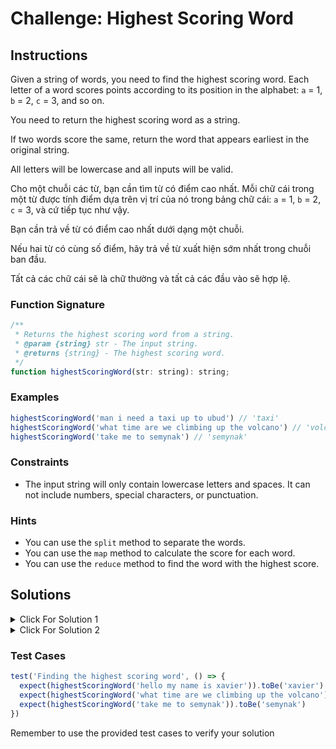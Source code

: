 # Challenge: Highest Scoring Word

## Instructions

Given a string of words, you need to find the highest scoring word. Each letter of a word scores points according to its position in the alphabet: `a` = 1, `b` = 2, `c` = 3, and so on.

You need to return the highest scoring word as a string.

If two words score the same, return the word that appears earliest in the original string.

All letters will be lowercase and all inputs will be valid.

Cho một chuỗi các từ, bạn cần tìm từ có điểm cao nhất. Mỗi chữ cái trong một từ được tính điểm dựa trên vị trí của nó trong bảng chữ cái: `a` = 1, `b` = 2, `c` = 3, và cứ tiếp tục như vậy.

Bạn cần trả về từ có điểm cao nhất dưới dạng một chuỗi.

Nếu hai từ có cùng số điểm, hãy trả về từ xuất hiện sớm nhất trong chuỗi ban đầu.

Tất cả các chữ cái sẽ là chữ thường và tất cả các đầu vào sẽ hợp lệ.

### Function Signature

```js
/**
 * Returns the highest scoring word from a string.
 * @param {string} str - The input string.
 * @returns {string} - The highest scoring word.
 */
function highestScoringWord(str: string): string;
```

### Examples

```js
highestScoringWord('man i need a taxi up to ubud') // 'taxi'
highestScoringWord('what time are we climbing up the volcano') // 'volcano'
highestScoringWord('take me to semynak') // 'semynak'
```

### Constraints

- The input string will only contain lowercase letters and spaces. It can not include numbers, special characters, or punctuation.

### Hints

- You can use the `split` method to separate the words.
- You can use the `map` method to calculate the score for each word.
- You can use the `reduce` method to find the word with the highest score.

## Solutions

<details>
  <summary>Click For Solution 1</summary>

```js
function highestScoringWord(str) {
  const words = str.split(' ')

  const scores = words.map((word) => {
    let score = 0
    for (const letter of word) {
      score += letter.charCodeAt(0) - 96
    }
    return score
  })

  let highestScore = 0
  let highestIndex = 0

  for (let i = 0; i < scores.length; i++) {
    if (scores[i] > highestScore) {
      highestScore = scores[i]
      highestIndex = i
    }
  }

  return words[highestIndex]
}
```

## Explanation

- Split the input string into an array of words using the `split` method.
- Use the `map` method to calculate the score for each word. For each letter in a word, we get its character code using `charCodeAt(0)` and subtract 96 to get its position in the alphabet (e.g., `a` becomes 1, `b` becomes 2, and so on). We sum these positions to get the score for the word.
- Find the index of the word with the highest score using a loop. If the current score is greater than the highest score found so far, we update the `highestScore` and `highestIndex` variables.
- Return the word with the highest score using the `highestIndex`.

</details>

<details>
  <summary>Click For Solution 2</summary>

This solution looks a bit cleaner than the previous one, but it's not as efficient (difference is negligible). It uses the `reduce` method to calculate the score for each word, and the `Math.max` method to find the highest score.

```js
function highestScoringWord(str) {
  const words = str.split(' ')

  const scores = words.map((word) => Array.from(word).reduce((score, letter) => score + letter.charCodeAt(0) - 96, 0))

  const highestScore = Math.max(...scores)
  const highestIndex = scores.indexOf(highestScore)

  return words[highestIndex]
}
```

## Explanation

- Split the input string into an array of words using the `split` method.
- Use the `map` method to calculate the score for each word.
- Use the `reduce` method to sum the scores for each letter in a word. For each letter in a word, we get its character code using `charCodeAt(0)` and subtract 96 to get its position in the alphabet (e.g., `a` becomes 1, `b` becomes 2, and so on). We sum these positions to get the score for the word.
- Find the highest score using the `Math.max` method.
- Find the index of the word with the highest score using the `indexOf` method.
- Return the word with the highest score using the `highestIndex`.

</details>

### Test Cases

```js
test('Finding the highest scoring word', () => {
  expect(highestScoringWord('hello my name is xavier')).toBe('xavier')
  expect(highestScoringWord('what time are we climbing up the volcano')).toBe('volcano')
  expect(highestScoringWord('take me to semynak')).toBe('semynak')
})
```

Remember to use the provided test cases to verify your solution
